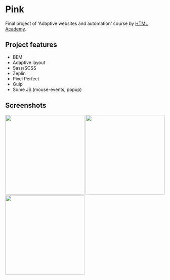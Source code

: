 # Pink
Final project of 'Adaptive websites and automation' course by [HTML Academy](https://htmlacademy.ru/).

## Project features
* BEM
* Adaptive layout
* Sass/SCSS
* Zeplin
* Pixel Perfect
* Gulp
* Some JS (mouse-events, popup)

## Screenshots
<img src="https://user-images.githubusercontent.com/46898622/100546876-bd646300-3274-11eb-81ba-e6e5580e9a52.jpg" width="250"> <img src="https://user-images.githubusercontent.com/46898622/100546884-c7866180-3274-11eb-915b-8ef0c42574d9.jpg" width="250"> <img src="https://user-images.githubusercontent.com/46898622/100546887-cbb27f00-3274-11eb-8652-e840b8f4b2ea.jpg" width="250">
